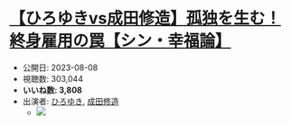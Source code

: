 # [【ひろゆきvs成田修造】孤独を生む！終身雇用の罠【シン・幸福論】](https://www.youtube.com/watch?v=M7o3Iu0Ccco)
-   公開日: 2023-08-08
-   視聴数: 303,044
-   **いいね数: 3,808**
-   出演者: [ひろゆき](/rehacq_fan/people/ひろゆき "wikilink"), [成田修造](/rehacq_fan/people/成田修造 "wikilink")
    - [![](https://img.youtube.com/vi/M7o3Iu0Ccco/hqdefault.jpg)](https://www.youtube.com/watch?v=M7o3Iu0Ccco)
